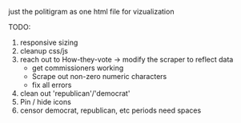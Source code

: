 just the politigram as one html file for vizualization

TODO:
1. responsive sizing
2. cleanup css/js
4. reach out to How-they-vote -> modify the scraper to reflect data
    - get commissioners working
    - Scrape out non-zero numeric characters
    - fix all errors
5. clean out 'republican'/'democrat'
7. Pin / hide icons
8. censor democrat, republican, etc
periods need spaces